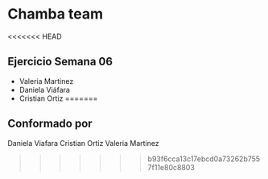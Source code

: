 # Chamba team
<<<<<<< HEAD
## Ejercicio Semana 06
- Valeria Martinez
- Daniela Viáfara
- Cristian Ortiz
=======
## Conformado por
Daniela Viafara
Cristian Ortiz
Valeria Martinez

>>>>>>> b93f6cca13c17ebcd0a73262b7557f11e80c8803
